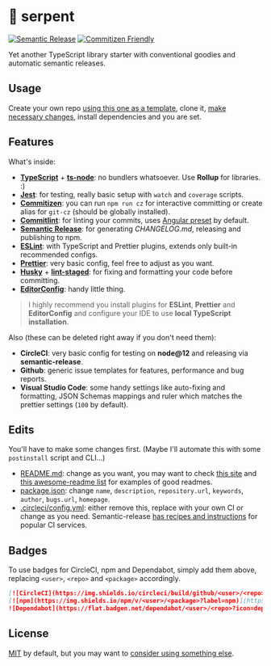 # :snake: serpent

[![Semantic Release](https://img.shields.io/badge/semantic-release-e10079)](https://github.com/semantic-release/semantic-release)
[![Commitizen Friendly](https://img.shields.io/badge/commitizen-friendly-brightgreen.svg)](http://commitizen.github.io/cz-cli/)

Yet another TypeScript library starter with conventional goodies and automatic semantic releases.

## Usage

Create your own repo [using this one as a template](https://github.com/arcdelta/serpent/generate), clone it, [make necessary changes](#edits), install dependencies and you are set.

## Features

What's inside:

- **[TypeScript](https://www.typescriptlang.org)** + **[ts-node](https://github.com/TypeStrong/ts-node)**: no bundlers whatsoever. Use **Rollup** for libraries. :)
- **[Jest](https://jestjs.io)**: for testing, really basic setup with `watch` and `coverage` scripts.
- **[Commitizen](https://github.com/commitizen/cz-cli)**: you can run `npm run cz` for interactive committing or create alias for `git-cz` (should be globally installed).
- **[Commitlint](https://github.com/conventional-changelog/commitlint)**: for linting your commits, uses [Angular preset](https://github.com/conventional-changelog/commitlint/tree/master/@commitlint/config-angular) by default.
- **[Semantic Release](https://semantic-release.gitbook.io/semantic-release/)**: for generating *CHANGELOG.md*, releasing and publishing to npm.
- **[ESLint](https://eslint.org/)**: with TypeScript and Prettier plugins, extends only built-in recommended configs.
- **[Prettier](https://prettier.io)**: very basic config, feel free to adjust as you want.
- **[Husky](https://github.com/typicode/husky)** + **[lint-staged](https://github.com/okonet/lint-staged)**: for fixing and formatting your code before committing.
- **[EditorConfig](https://editorconfig.org)**: handy little thing.

> I highly recommend you install plugins for **ESLint**, **Prettier** and **EditorConfig** and configure your IDE to use **local TypeScript installation**.

Also (these can be deleted right away if you don't need them):

- **CircleCI**: very basic config for testing on **node@12** and releasing via **semantic-release**.
- **Github**: generic issue templates for features, performance and bug reports.
- **Visual Studio Code**: some handy settings like auto-fixing and formatting, JSON Schemas mappings and ruler which matches the prettier settings (`100` by default).

## Edits

You'll have to make some changes first. (Maybe I'll automate this with some `postinstall` script and CLI...)

- [README.md](README.md): change as you want, you may want to check [this site](https://www.makeareadme.com/) and [this awesome-readme list](https://github.com/matiassingers/awesome-readme) for examples of good readmes.
- [package.json](package.json): change `name`, `description`, `repository.url`, `keywords`, `author`, `bugs.url`, `homepage`.
- [.circleci/config.yml](.circleci/config.yml): either remove this, replace with your own CI or change as you need. Semantic-release [has recipes and instructions](https://semantic-release.gitbook.io/semantic-release/recipes/recipes) for popular CI services.

## Badges

To use badges for CircleCI, npm and Dependabot, simply add them above, replacing `<user>`, `<repo>` and `<package>` accordingly.

```markdown
[![CircleCI](https://img.shields.io/circleci/build/github/<user>/<repo>/master)](https://circleci.com/gh/<user>/<repo>/tree/master)
[![npm](https://img.shields.io/npm/v/<user>/<package>?label=npm)](https://www.npmjs.com/package/<user>/<package>)
![Dependabot](https://flat.badgen.net/dependabot/<user>/<repo>?icon=dependabot)
```

## License

[MIT](https://choosealicense.com/licenses/mit/) by default, but you may want to [consider using something else](https://choosealicense.com/).
